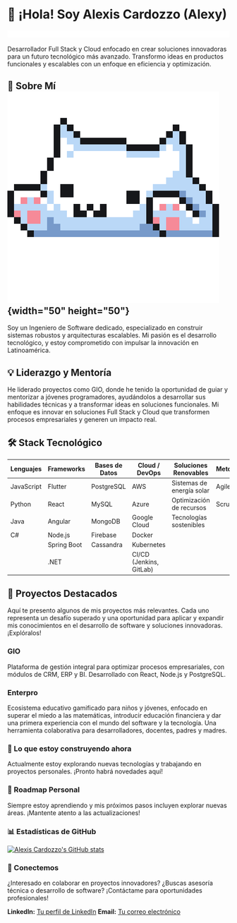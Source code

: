 # 👋 ¡Hola! Soy Alexis Cardozzo (Alexy)

![Línea animada](linea.gif)

Desarrollador Full Stack y Cloud enfocado en crear soluciones innovadoras para un futuro tecnológico más avanzado. Transformo ideas en productos funcionales y escalables con un enfoque en eficiencia y optimización.

## 🚀 Sobre Mí ![Gato GIF](gato.gif){width="50" height="50"}

Soy un Ingeniero de Software dedicado, especializado en construir sistemas robustos y arquitecturas escalables. Mi pasión es el desarrollo tecnológico, y estoy comprometido con impulsar la innovación en Latinoamérica.

## 💡 Liderazgo y Mentoría

He liderado proyectos como GIO, donde he tenido la oportunidad de guiar y mentorizar a jóvenes programadores, ayudándolos a desarrollar sus habilidades técnicas y a transformar ideas en soluciones funcionales. Mi enfoque es innovar en soluciones Full Stack y Cloud que transformen procesos empresariales y generen un impacto real.

## 🛠️ Stack Tecnológico

| Lenguajes       | Frameworks      | Bases de Datos  | Cloud / DevOps         | Soluciones Renovables        | Metodologías |
|-----------------|-----------------|-----------------|------------------------|------------------------------|--------------|
| JavaScript      | Flutter         | PostgreSQL      | AWS                    | Sistemas de energía solar    | Agile        |
| Python          | React           | MySQL           | Azure                  | Optimización de recursos     | Scrum        |
| Java            | Angular         | MongoDB         | Google Cloud           | Tecnologías sostenibles      |              |
| C#              | Node.js         | Firebase        | Docker                 |                              |              |
|                 | Spring Boot     | Cassandra       | Kubernetes             |                              |              |
|                 | .NET            |                 | CI/CD (Jenkins, GitLab)|                              |              |

## 🌟 Proyectos Destacados

Aquí te presento algunos de mis proyectos más relevantes. Cada uno representa un desafío superado y una oportunidad para aplicar y expandir mis conocimientos en el desarrollo de software y soluciones innovadoras. ¡Explóralos!

### GIO

Plataforma de gestión integral para optimizar procesos empresariales, con módulos de CRM, ERP y BI. Desarrollado con React, Node.js y PostgreSQL.

### Enterpro

Ecosistema educativo gamificado para niños y jóvenes, enfocado en superar el miedo a las matemáticas, introducir educación financiera y dar una primera experiencia con el mundo del software y la tecnología. Una herramienta colaborativa para desarrolladores, docentes, padres y madres.

### 🚀 Lo que estoy construyendo ahora

Actualmente estoy explorando nuevas tecnologías y trabajando en proyectos personales. ¡Pronto habrá novedades aquí!

### 🔮 Roadmap Personal

Siempre estoy aprendiendo y mis próximos pasos incluyen explorar nuevas áreas. ¡Mantente atento a las actualizaciones!

### 📊 Estadísticas de GitHub

[![Alexis Cardozzo's GitHub stats](https://github-readme-stats.vercel.app/api?username=AlexisCardozzo&show_icons=true&theme=radical)](https://github.com/anuraghazra/github-readme-stats)

### 🤝 Conectemos

¿Interesado en colaborar en proyectos innovadores?
¿Buscas asesoría técnica o desarrollo de software?
¡Contáctame para oportunidades profesionales!

**LinkedIn:** [Tu perfil de LinkedIn](https://www.linkedin.com/in/alexiscardozzo/)
**Email:** [Tu correo electrónico](mailto:tu.correo@example.com)